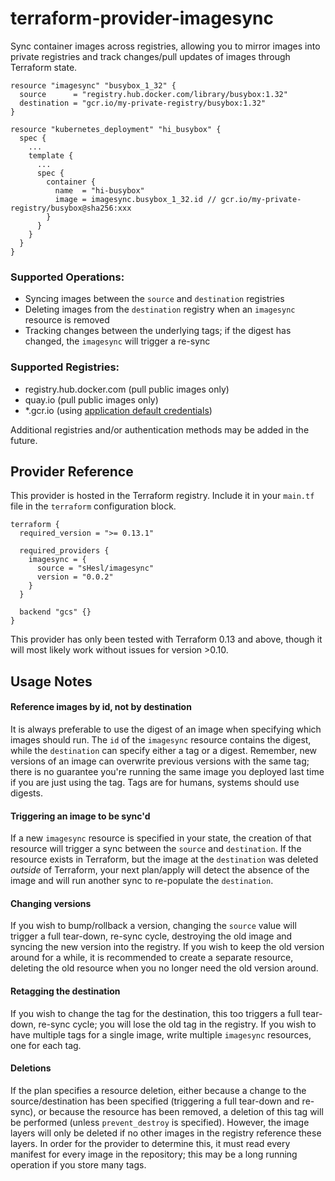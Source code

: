 # terraform-provider-imagesync
Sync container images across registries, allowing you to mirror images into private registries and track changes/pull updates of images through Terraform state.

```
resource "imagesync" "busybox_1_32" {
  source      = "registry.hub.docker.com/library/busybox:1.32"
  destination = "gcr.io/my-private-registry/busybox:1.32"
}

resource "kubernetes_deployment" "hi_busybox" {
  spec {
    ... 
    template {
      ...
      spec {
        container {
          name  = "hi-busybox"
          image = imagesync.busybox_1_32.id // gcr.io/my-private-registry/busybox@sha256:xxx
        }
      }
    }
  }
}
```

### Supported Operations:
- Syncing images between the `source` and `destination` registries
- Deleting images from the `destination` registry when an `imagesync` resource is removed
- Tracking changes between the underlying tags; if the digest has changed, the `imagesync` will trigger a re-sync

### Supported Registries:
- registry.hub.docker.com (pull public images only)
- quay.io (pull public images only)
- *.gcr.io (using [application default credentials](https://godoc.org/golang.org/x/oauth2/google#FindDefaultCredentials))

Additional registries and/or authentication methods may be added in the future.

## Provider Reference
This provider is hosted in the Terraform registry. Include it in your `main.tf` file in the `terraform` configuration block.
```hcl
terraform {
  required_version = ">= 0.13.1"

  required_providers {
    imagesync = {
      source = "sHesl/imagesync"
      version = "0.0.2"
    }
  }

  backend "gcs" {}
}
```

This provider has only been tested with Terraform 0.13 and above, though it will most likely work without issues for version >0.10.

## Usage Notes

#### Reference images by id, not by destination
It is always preferable to use the digest of an image when specifying which images should run. The `id` of the `imagesync` resource contains the digest, while the `destination` can specify either a tag or a digest. Remember, new versions of an image can overwrite previous versions with the same tag; there is no guarantee you're running the same image you deployed last time if you are just using the tag. Tags are for humans, systems should use digests. 

#### Triggering an image to be sync'd
If a new `imagesync` resource is specified in your state, the creation of that resource will trigger a sync between the `source` and `destination`. If the resource exists in Terraform, but the image at the `destination` was deleted _outside_ of Terraform, your next plan/apply will detect the absence of the image and will run another sync to re-populate the `destination`.

#### Changing versions
If you wish to bump/rollback a version, changing the `source` value will trigger a full tear-down, re-sync cycle, destroying the old image and syncing the new version into the registry. If you wish to keep the old version around for a while, it is recommended to create a separate resource, deleting the old resource when you no longer need the old version around.

#### Retagging the destination
If you wish to change the tag for the destination, this too triggers a full tear-down, re-sync cycle; you will lose the old tag in the registry. If you wish to have multiple tags for a single image, write multiple `imagesync` resources, one for each tag.

#### Deletions
If the plan specifies a resource deletion, either because a change to the source/destination has been specified (triggering a full tear-down and re-sync), or because the resource has been removed, a deletion of this tag will be performed (unless `prevent_destroy` is specified). However, the image layers will only be deleted if no other images in the registry reference these layers. In order for the provider to determine this, it must read every manifest for every image in the repository; this may be a long running operation if you store many tags. 